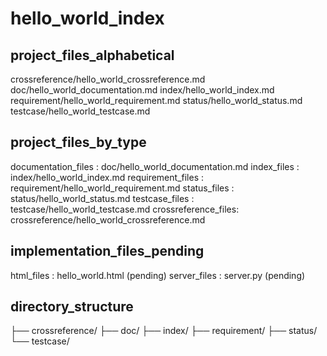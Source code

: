 # hello_world_index

## project_files_alphabetical
crossreference/hello_world_crossreference.md
doc/hello_world_documentation.md
index/hello_world_index.md
requirement/hello_world_requirement.md
status/hello_world_status.md
testcase/hello_world_testcase.md

## project_files_by_type
documentation_files : doc/hello_world_documentation.md
index_files         : index/hello_world_index.md
requirement_files   : requirement/hello_world_requirement.md
status_files        : status/hello_world_status.md
testcase_files      : testcase/hello_world_testcase.md
crossreference_files: crossreference/hello_world_crossreference.md

## implementation_files_pending
html_files          : hello_world.html (pending)
server_files        : server.py (pending)

## directory_structure
├── crossreference/
├── doc/
├── index/
├── requirement/
├── status/
└── testcase/
